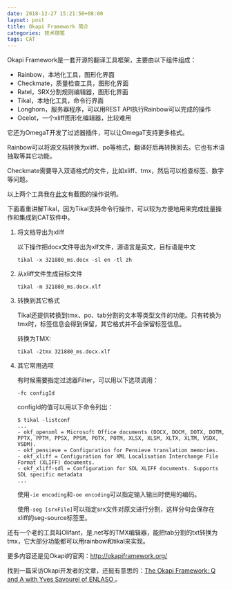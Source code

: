 ```yaml
---
date: 2018-12-27 15:21:50+08:00
layout: post
title: Okapi Framework 简介
categories: 技术随笔
tags: CAT
---
```


Okapi Framework是一套开源的翻译工具框架，主要由以下组件组成：

* Rainbow，本地化工具，图形化界面
* Checkmate，质量检查工具，图形化界面
* Ratel，SRX分割规则编辑器，图形化界面
* Tikal，本地化工具，命令行界面
* Longhorn，服务器程序，可以用REST API执行Rainbow可以完成的操作
* Ocelot，一个xliff图形化编辑器，比较难用

它还为OmegaT开发了过滤器插件，可以让OmegaT支持更多格式。


Rainbow可以将源文档转换为xliff、po等格式，翻译好后再转换回去。它也有术语抽取等其它功能。

Checkmate需要导入双语格式的文件，比如xliff、tmx，然后可以检查标签、数字等问题。

以上两个工具我在[此文](https://blog.xulihang.me/guide-of-open-source-cat-tools-for-localization-engineers/)有截图的操作说明。

下面着重讲解Tikal，因为Tikal支持命令行操作，可以较为方便地用来完成批量操作和集成到CAT软件中。

1. 将文档导出为xliff

    以下操作把docx文件导出为xlf文件，源语言是英文，目标语是中文

    `tikal -x 321880_ms.docx -sl en -tl zh`
    
2. 从xliff文件生成目标文件

    `tikal -m 321880_ms.docx.xlf`
    
3. 转换到其它格式

    Tikal还提供转换到tmx、po、tab分割的文本等类型文件的功能。只有转换为tmx时，标签信息会得到保留，其它格式并不会保留标签信息。
    
    转换为TMX:
    
    `tikal -2tmx 321880_ms.docx.xlf`

4. 其它常用选项

    有时候需要指定过滤器Filter，可以用以下选项调用：
    
    `-fc configId`
    
    configId的值可以用以下命令列出：
    
    ```
    $ tikal -listconf
    ...
    - okf_openxml = Microsoft Office documents (DOCX, DOCM, DOTX, DOTM, PPTX, PPTM, PPSX, PPSM, POTX, POTM, XLSX, XLSM, XLTX, XLTM, VSDX, VSDM).
    - okf_pensieve = Configuration for Pensieve translation memories.
    - okf_xliff = Configuration for XML Localisation Interchange File Format (XLIFF) documents.
    - okf_xliff-sdl = Configuration for SDL XLIFF documents. Supports SDL specific metadata
    ...
    ```
    
    使用`-ie encoding`和`-oe encoding`可以指定输入输出时使用的编码。
    
    使用`-seg [srxFile]`可以指定srx文件对原文进行分割，这样分句会保存在xliff的seg-source标签里。
    
    
还有一个老的工具叫Olifant，是.net写的TMX编辑器，能把tab分割的txt转换为tmx，它大部分功能都可以用rainbow和tikal来实现。


更多内容还是见Okapi的官网：<http://okapiframework.org/>

找到一篇采访Okapi开发者的文章，还挺有意思的：[The Okapi Framework: Q and A with Yves Savourel of ENLASO ](http://www.translationdirectory.com/article737.htm)。





